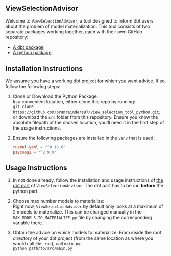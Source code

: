 ## ViewSelectionAdvisor
Welcome to `ViewSelectionAdvisor`, a tool designed to inform dbt users about the problem of
model materialization. This tool consists of two separate packages working together, each with their
own GitHub repository:
* [A dbt package](https://github.com/bramreinders97/view_selection_tool_dbt)
* [A python package](https://github.com/bramreinders97/view_selection_tool_python)


## Installation Instructions
We assume you have a working dbt project for which you want advice. If so, follow the following
steps:

1. Clone or Download the Python Package:  
In a convenient location, either clone this repo by running:  
   ```git clone https://github.com/bramreinders97/view_selection_tool_python.git```,    
or download the `src` folder from this repository. Ensure you know the absolute filepath
of the chosen location, you'll need it in the first step of the usage instructions.
 

2. Ensure the following packages are installed in the `venv` that is used:
   ```toml
   ruamel-yaml = "^0.18.6"
   psycopg2 = "^2.9.9"
   ```

## Usage Instructions

1. In not done already, follow the installation and usage instructions of 
[the dbt part](https://github.com/bramreinders97/view_selection_tool_dbt) of 
`ViewSelectionAdvisor`. The dbt part has to be run **before** the python part.


2. Choose max number models to materialize:  
Right now, `ViewSelectionAdvisor` by default only looks at a maximum of 2 models to materialize. This 
can be changed manually in the `MAX_MODELS_TO_MATERIALIZE.py` file by changing the corresponding variable
there. 


2. Obtain the advice on which models to materialize:
From inside the root directory of your dbt project (from the same location as where you would call
`dbt run`), call `main.py`:  
   ```python path/to/src/main.py```   